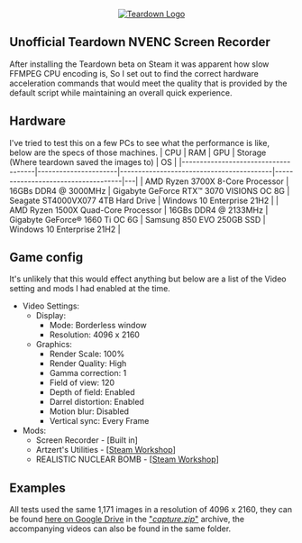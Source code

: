 <p align="center">
<a href="https://teardowngame.com/" target="_blank">
<img src="https://teardowngame.com/logo.png" alt="Teardown Logo">
</a>
</p>

## Unofficial Teardown NVENC Screen Recorder

After installing the Teardown beta on Steam it was apparent how slow FFMPEG CPU encoding is, So I set out to find the correct hardware acceleration commands that would meet the quality that is provided by the default script while maintaining an overall quick experience.

## Hardware

I've tried to test this on a few PCs to see what the performance is like, below are the specs of those machines.
| CPU | RAM | GPU | Storage (Where teardown saved the images to) | OS |
|-------------------------------------|----------------------|------------------------------------------|------------------------------------|---|
| AMD Ryzen 3700X 8-Core Processor | 16GBs DDR4 @ 3000MHz | Gigabyte GeForce RTX™ 3070 VISIONS OC 8G | Seagate ST4000VX077 4TB Hard Drive | Windows 10 Enterprise 21H2 |
| AMD Ryzen 1500X Quad-Core Processor | 16GBs DDR4 @ 2133MHz | Gigabyte GeForce® 1660 Ti OC 6G | Samsung 850 EVO 250GB SSD | Windows 10 Enterprise 21H2 |

## Game config

It's unlikely that this would effect anything but below are a list of the Video setting and mods I had enabled at the time.

- Video Settings:
  - Display:
    - Mode: Borderless window
    - Resolution: 4096 x 2160
  - Graphics:
    - Render Scale: 100%
    - Render Quality: High
    - Gamma correction: 1
    - Field of view: 120
    - Depth of field: Enabled
    - Darrel distortion: Enabled
    - Motion blur: Disabled
    - Vertical sync: Every Frame
- Mods:
  - Screen Recorder - [Built in]
  - Artzert's Utilities - [[Steam Workshop](https://steamcommunity.com/sharedfiles/filedetails/?id=2699175590)]
  - REALISTIC NUCLEAR BOMB - [[Steam Workshop](https://steamcommunity.com/sharedfiles/filedetails/?id=2760943967)]

## Examples

All tests used the same 1,171 images in a resolution of 4096 x 2160, they can be found [here on Google Drive](https://drive.google.com/drive/folders/1XXnlwIHAZtEiPHGRm2KGpeXE4TnaujHQ?usp=sharing) in the ["_capture.zip_"](https://drive.google.com/file/d/12zOgIjnrMKXSaQHkm2yi_wz5wPzsnlfk/view?usp=sharing) archive, the accompanying videos can also be found in the same folder.
